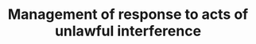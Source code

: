 ---
learningObjectiveId: "010.12.05"
parentId: "010.12"
title: Management of response to acts of unlawful interference
---